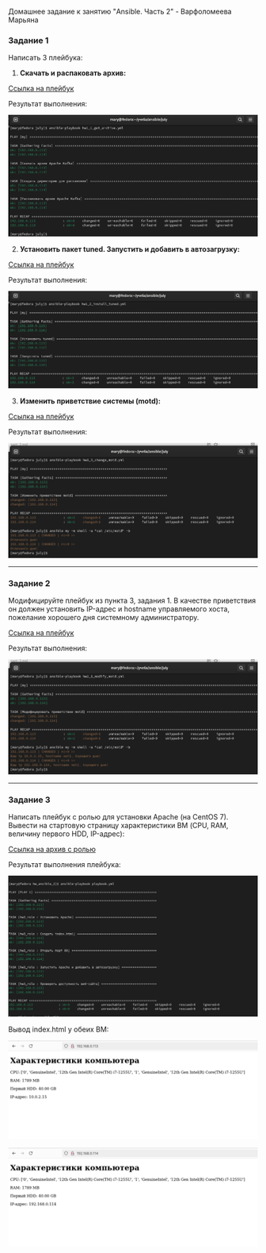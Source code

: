  Домашнее задание к занятию "Ansible. Часть 2" - Варфоломеева Марьяна

### Задание 1

Написать 3 плейбука:

1. **Скачать  и распаковать архив:**

[ Ссылка на плейбук ](./Playbooks/hw1_1_get_archive.yml)

Результат выполнения:

![](./img/hw1_1.png)

2. **Установить пакет tuned. Запустить и добавить в автозагрузку:**

[ Ссылка на плейбук ](./Playbooks/hw1_2_install_tuned.yml)

Результат выполнения:

![](./img/hw1_2.png)

3. **Изменить приветствие системы (motd):**

[ Ссылка на плейбук ](./Playbooks/hw1_3_change_motd.yml) 

Результат выполнения:

![](./img/hw1_3.png)

---

### Задание 2

Модифицируйте плейбук из пункта 3, задания 1. В качестве приветствия он должен установить IP-адрес и hostname управляемого хоста, пожелание хорошего дня системному администратору.

[ Ссылка на плейбук ](./Playbooks/hw2_1_modify_motd.yml) 

Результат выполнения:

![](./img/hw2_1.png)

---

### Задание 3

Написать плейбук с ролью для установки Apache (на CentOS 7). Вывести на стартовую страницу характеристики ВМ (CPU, RAM, величину первого HDD, IP-адрес):

[ Ссылка на архив с ролью ](./hw3_role.zip) 

Результат выполнения плейбука:

![](./img/hw3_install_apache.png)

Вывод index.html у обеих ВМ:

![](./img/hw3_result1.png)

![](./img/hw3_result2.png)


